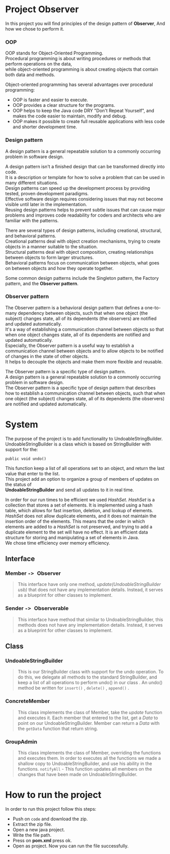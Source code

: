 # Project Observer
In this project you will find principles of the design pattern of **Observer**, And how we chose to perform it.

### OOP
OOP stands for Object-Oriented Programming.  
Procedural programming is about writing procedures or methods that perform operations on the data,   
while object-oriented programming is about creating objects that contain both data and methods.  

Object-oriented programming has several advantages over procedural programming:

  - OOP is faster and easier to execute.
  - OOP provides a clear structure for the programs.
  - OOP helps to keep the Java code DRY "Don't Repeat Yourself", and makes the code easier to maintain, modify and debug.
  - OOP makes it possible to create full reusable applications with less code and shorter development time.

### Design pattern
A design pattern is a general repeatable solution to a commonly occurring problem in software design.   

A design pattern isn't a finished design that can be transformed directly into code.  
It is a description or template for how to solve a problem that can be used in many different situations.   
Design patterns can speed up the development process by providing tested, proven development paradigms.  
Effective software design requires considering issues that may not become visible until later in the implementation.  
Reusing design patterns helps to prevent subtle issues that can cause major problems and improves code readability for coders and architects who are familiar with the patterns.   

There are several types of design patterns, including creational, structural, and behavioral patterns.  
Creational patterns deal with object creation mechanisms, trying to create objects in a manner suitable to the situation.  
Structural patterns deal with object composition, creating relationships between objects to form larger structures.  
Behavioral patterns focus on communication between objects, what goes on between objects and how they operate together.    

Some common design patterns include the Singleton pattern, the Factory pattern, and the **Observer pattern**.    
 
### Observer pattern
The Observer pattern is a behavioral design pattern that defines a one-to-many dependency between objects, such that when one object (the subject) changes state, all of its dependents (the observers) are notified and updated automatically.  
It's a way of establishing a communication channel between objects so that when one object changes state, all of its dependents are notified and updated automatically.  
Especially, the Observer pattern is a useful way to establish a communication channel between objects and to allow objects to be notified of changes in the state of other objects.  
It helps to decouple the objects and make them more flexible and reusable.   

The Observer pattern is a specific type of design pattern.  
A design pattern is a general repeatable solution to a commonly occurring problem in software design.  
The Observer pattern is a specific type of design pattern that describes how to establish a communication channel between objects, such that when one object (the subject) changes state, all of its dependents (the observers) are notified and updated automatically.

# System
The purpose of the project is to add functionality to UndoableStringBuilder.  
UndoableStringBuilder is a class which is based on StringBuilder with support for the: 

`public void undo()`

This function keep a list of all operations set to an object, and return the last value that enter to the list.  
This project add an option to organize a group of members of updates on the status of  
**UndoableStringBuilder** and send all updates to it in real time.

In order for our run times to be efficient we used _HashSet_. _HashSet_ is a collection that stores a set of elements. It is implemented using a hash table, which
allows for fast insertion, deletion, and lookup of elements.
_HashSet_ does not allow duplicate elements, and it does not maintain the insertion order of the elements. This means that the order in which elements are added 
to a _HashSet_ is not preserved, and trying to add a duplicate element to the set will have no effect. It is an efficient data structure for storing and 
manipulating a set of elements in Java.  
We chose time efficiency over memory efficiency.

## Interface

### Member <kbd> -> </kbd> Observer
> This interface have only one method, _update(UndoableStringBuilder usb)_ that does not have any implementation details. Instead, it serves as a blueprint for
> other classes to implement. 

### Sender <kbd> -> </kbd> Observerable
> This interface have method that similar to UndoableStringBuilder, this methods does not have any implementation details. Instead, it
> serves as a blueprint for other classes to implement.

## Class

### UndoableStringBuilder
> This is our StringBuilder class with support for the undo operation. To do this,
> we delegate all methods to the standard StringBuilder, and keep a list of all operations
> to perform undo() in our class . An undo() method be written for `insert()` , `delete()` , `append()` .

### ConcreteMember
> This class implements the class of Member, take the _update_ function and executes it.
> Each member that entered to the list, get a _Data_ to point on our UndoableStringBuilder.
> Member can return a _Data_ with the `getData` function that return string.  

### GroupAdmin
> This class implements the class of Member, overriding the functions and executes them.
> In order to executes all the functions we made a shallow copy to UndoableStringBuilder, and use his ability in the functions.
> `notifyAll` - This function updates all members on the changes that have been made on UndoableStringBuilder. 


# How to run the project
In order to run this project follow this steps:
  - Push on `code` and download the zip.
  - Extract the zip file.
  - Open a new java project.
  - Write the file path.
  - Press on __pom.xml__ press ok.
  - Open as project.
Now you can run the file successfully.

  
